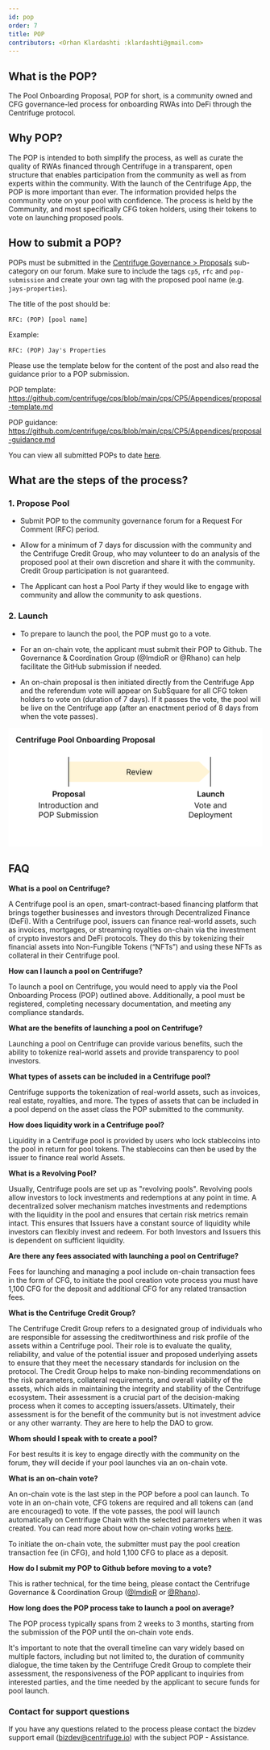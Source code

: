 ```yaml
---
id: pop
order: 7
title: POP
contributors: <Orhan Klardashti :klardashti@gmail.com>
---
```


## What is the POP?

The Pool Onboarding Proposal, POP for short, is a community owned and CFG governance-led process for onboarding RWAs into DeFi through the Centrifuge protocol.

## Why POP?

The POP is intended to both simplify the process, as well as curate the quality of RWAs financed through Centrifuge in a transparent, open structure that enables participation from the community as well as from experts within the community. With the launch of the Centrifuge App, the POP is more important than ever. The information provided helps the community vote on your pool with confidence. The process is held by the Community, and most specifically CFG token holders, using their tokens to vote on launching proposed pools.

## How to submit a POP?

POPs must be submitted in the [Centrifuge Governance > Proposals](https://gov.centrifuge.io/c/cfg-governance/chain-governance/18) sub-category on our forum. Make sure to include the tags `cp5`, `rfc` and  `pop-submission` and create your own tag with the proposed pool name (e.g. `jays-properties`). 

The title of the post should be:
```
RFC: (POP) [pool name]
```
Example: 
```
RFC: (POP) Jay's Properties
```
Please use the template below for the content of the post and also read the guidance prior to a POP submission.

POP template: https://github.com/centrifuge/cps/blob/main/cps/CP5/Appendices/proposal-template.md

POP guidance: https://github.com/centrifuge/cps/blob/main/cps/CP5/Appendices/proposal-guidance.md

You can view all submitted POPs to date [here](https://gov.centrifuge.io/tag/pop-submission).

## What are the steps of the process?

### 1. Propose Pool

- Submit POP to the community governance forum for a Request For Comment (RFC) period.

- Allow for a minimum of 7 days for discussion with the community and the Centrifuge Credit Group, who may volunteer to do an analysis of the proposed pool at their own discretion and share it with the community. Credit Group participation is not guaranteed.

- The Applicant can host a Pool Party if they would like to engage with community and allow the community to ask questions.

### 2. Launch

- To prepare to launch the pool, the POP must go to a vote.

- For an on-chain vote, the applicant must submit their POP to Github. The Governance & Coordination Group (@ImdioR or @Rhano) can help facilitate the GitHub submission if needed.

- An on-chain proposal is then initiated directly from the Centrifuge App and the referendum vote will appear on SubSquare for all CFG token holders to vote on (duration of 7 days). If it passes the vote, the pool will be live on the Centrifuge app (after an enactment period of 8 days from when the vote passes).

![](./images/popv3.png#width=65%;)

## FAQ

**What is a pool on Centrifuge?**

A Centrifuge pool is an open, smart-contract-based financing platform that brings together businesses and investors through Decentralized Finance (DeFi). With a Centrifuge pool, issuers can finance real-world assets, such as invoices, mortgages, or streaming royalties on-chain via the investment of crypto investors and DeFi protocols. They do this by tokenizing their financial assets into Non-Fungible Tokens (“NFTs”) and using these NFTs as collateral in their Centrifuge pool.

**How can I launch a pool on Centrifuge?**

To launch a pool on Centrifuge, you would need to apply via the Pool Onboarding Process (POP) outlined above. Additionally, a pool must be registered, completing necessary documentation, and meeting any compliance standards.

**What are the benefits of launching a pool on Centrifuge?**

Launching a pool on Centrifuge can provide various benefits, such the ability to tokenize real-world assets and provide transparency to pool investors.

**What types of assets can be included in a Centrifuge pool?**

Centrifuge supports the tokenization of real-world assets, such as invoices, real estate, royalties, and more. The types of assets that can be included in a pool depend on the asset class the POP submitted to the community.

**How does liquidity work in a Centrifuge pool?**

Liquidity in a Centrifuge pool is provided by users who lock stablecoins into the pool in return for pool tokens. The stablecoins can then be used by the issuer to finance real world Assets.

**What is a Revolving Pool?**

Usually, Centrifuge pools are set up as "revolving pools". Revolving pools allow investors to lock investments and redemptions at any point in time. A decentralized solver mechanism matches investments and redemptions with the liquidity in the pool and ensures that certain risk metrics remain intact. This ensures that Issuers have a constant source of liquidity while investors can flexibly invest and redeem. For both Investors and Issuers this is dependent on sufficient liquidity.

**Are there any fees associated with launching a pool on Centrifuge?**

Fees for launching and managing a pool include on-chain transaction fees in the form of CFG, to initiate the pool creation vote process you must have 1,100 CFG for the deposit and additional CFG for any related transaction fees. 

**What is the Centrifuge Credit Group?**

The Centrifuge Credit Group refers to a designated group of individuals who are responsible for assessing the creditworthiness and risk profile of the assets within a Centrifuge pool. Their role is to evaluate the quality, reliability, and value of the potential issuer and proposed underlying assets to ensure that they meet the necessary standards for inclusion on the protocol. The Credit Group helps to make non-binding recommendations on the risk parameters, collateral requirements, and overall viability of the assets, which aids in maintaining the integrity and stability of the Centrifuge ecosystem. Their assessment is a crucial part of the decision-making process when it comes to accepting issuers/assets. Ultimately, their assessment is for the benefit of the community but is not investment advice or any other warranty. They are here to help the DAO to grow.

**Whom should I speak with to create a pool?**

For best results it is key to engage directly with the community on the forum, they will decide if your pool launches via an on-chain vote.

**What is an on-chain vote?**

An on-chain vote is the last step in the POP before a pool can launch. To vote in an on-chain vote, CFG tokens are required and all tokens can (and are encouraged) to vote. If the vote passes, the pool will launch automatically on Centrifuge Chain with the selected parameters when it was created. You can read more about how on-chain voting works [here](https://docs.centrifuge.io/use/onchain-voting/).

To initiate the on-chain vote, the submitter must pay the pool creation transaction fee (in CFG), and hold 1,100 CFG to place as a deposit.

**How do I submit my POP to Github before moving to a vote?**

This is rather technical, for the time being, please contact the Centrifuge Governance & Coordination Group ([@ImdioR](https://gov.centrifuge.io/u/imdior) or [@Rhano](https://gov.centrifuge.io/u/rhano)).

**How long does the POP process take to launch a pool on average?**

The POP process typically spans from 2 weeks to 3 months, starting from the submission of the POP until the on-chain vote ends. 

It's important to note that the overall timeline can vary widely based on multiple factors, including but not limited to, the duration of community dialogue, the time taken by the Centrifuge Credit Group to complete their assessment, the responsiveness of the POP applicant to inquiries from interested parties, and the time needed by the applicant to secure funds for pool launch.

### Contact for support questions 
If you have any questions related to the process please contact the bizdev support email (bizdev@centrifuge.io) with the subject POP - Assistance.

